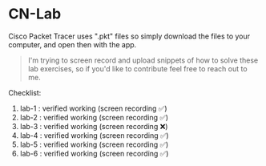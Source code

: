 # CN-Lab
Cisco Packet Tracer uses ".pkt" files so simply download the files to your computer, and open then with the app.

> I'm trying to screen record and upload snippets of how to solve these lab exercises, so if you'd like to contribute feel free to reach out to me.

Checklist:
1. lab-1 : verified working                (screen recording ✅)
2. lab-2 : verified working                (screen recording ✅)
3. lab-3 : verified working                (screen recording ❌)
4. lab-4 : verified working                (screen recording ✅)
5. lab-5 : verified working                (screen recording ✅)
6. lab-6 : verified working                (screen recording ✅)
